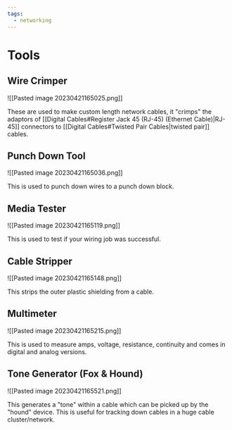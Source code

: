 ```yaml
---
tags:
  - networking
---
```

# Tools

## Wire Crimper

![[Pasted image 20230421165025.png]]

These are used to make custom length network cables, it "crimps" the adaptors of [[Digital Cables#Register Jack 45 (RJ-45) (Ethernet Cable)|RJ-45]] connectors to [[Digital Cables#Twisted Pair Cables|twisted pair]] cables.

## Punch Down Tool

![[Pasted image 20230421165036.png]]

This is used to punch down wires to a punch down block.

## Media Tester

![[Pasted image 20230421165119.png]]

This is used to test if your wiring job was successful.

## Cable Stripper

![[Pasted image 20230421165148.png]]

This strips the outer plastic shielding from a cable.

## Multimeter

![[Pasted image 20230421165215.png]]

This is used to measure amps, voltage, resistance, continuity and comes in digital and analog versions.

## Tone Generator (Fox & Hound)

![[Pasted image 20230421165521.png]]

This generates a "tone" within a cable which can be picked up by the "hound" device.
This is useful for tracking down cables in a huge cable cluster/network.
